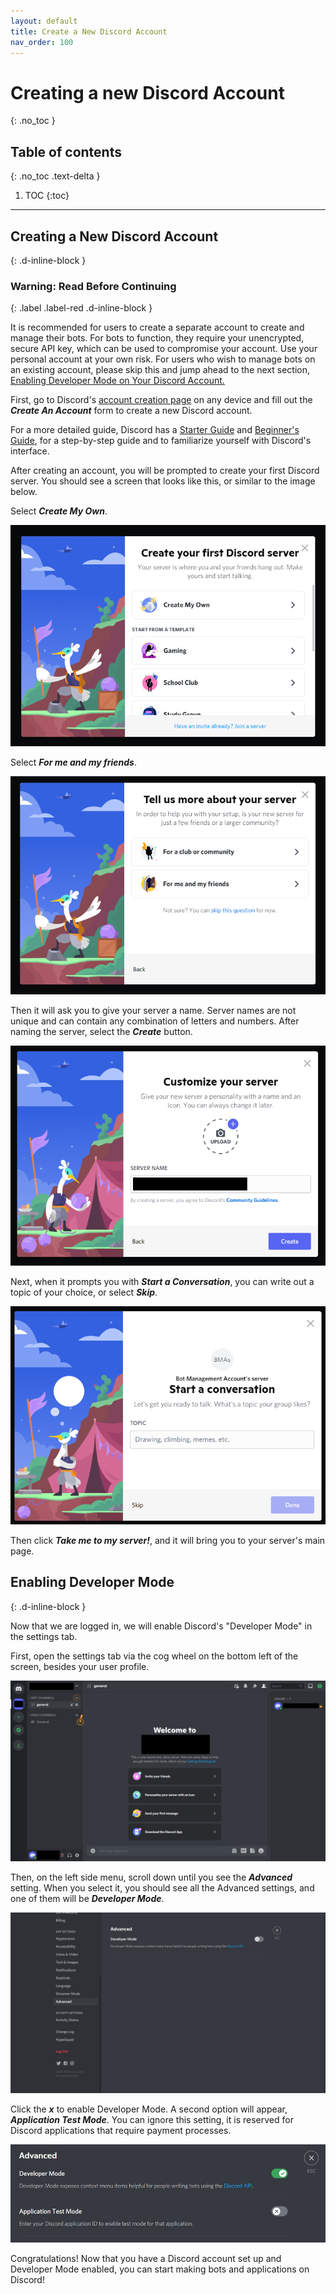 ```yaml
---
layout: default
title: Create a New Discord Account
nav_order: 100
---
```


# Creating a new Discord Account
{: .no_toc }

## Table of contents
{: .no_toc .text-delta }

1. TOC
{:toc}

---

## Creating a New Discord Account<br/>
{: .d-inline-block }

### Warning: Read Before Continuing
{: .label .label-red .d-inline-block }

It is recommended for users to create a separate account to create and manage their bots. For bots to function, they require your unencrypted, secure API key, which can be used to compromise your account. Use your personal account at your own risk. For users who wish to manage bots on an existing account, please skip this and jump ahead to the next section, [Enabling Developer Mode on Your Discord Account.](https://23o4i7.github.io/Sean-Sejin-Docs/docs/createDiscordAccount/#enabling-developer-mode)

First, go to Discord's [account creation page](https://discord.com/register) on any device and fill out the ***Create An Account*** form to create a new Discord account.

For a more detailed guide, Discord has a [Starter Guide](https://support.discord.com/hc/en-us/articles/360033931551-Getting-Started) and [Beginner's Guide](https://support.discord.com/hc/en-us/articles/360045138571-Beginner-s-Guide-to-Discord), for a step-by-step guide and to familiarize yourself with Discord's interface.

After creating an account, you will be prompted to create your first Discord server. You should see a screen that looks like this, or similar to the image below. 

Select ***Create My Own***. 

![createServer01](./../graphics/createFirstServer.png) 

Select ***For me and my friends***.

![createServer02](../graphics/createFirstServer2.png)

 Then it will ask you to give your server a name. Server names are not unique and can contain any combination of letters and numbers. After naming the server, select the ***Create*** button.
 
![createServer03](./../graphics/createFirstServer3.png)

 Next, when it prompts you with ***Start a Conversation***, you can write out a topic of your choice, or select ***Skip***.
 
 ![createServer04](../graphics/createFirstServer4.png)
 
 Then click ***Take me to my server!***, and it will bring you to your server's main page.

## Enabling Developer Mode
{: .d-inline-block }

Now that we are logged in, we will enable Discord's "Developer Mode" in the settings tab.

First, open the settings tab via the cog wheel on the bottom left of the screen, besides your user profile.

![serverMainPage](./../graphics/serverMainPage.png)

Then, on the left side menu, scroll down until you see the ***Advanced*** setting. When you select it, you should see all the Advanced settings, and one of them will be ***Developer Mode***. 

![developerMode](./../graphics/developerMode.png)

Click the ***x*** to enable Developer Mode. A second option will appear, ***Application Test Mode***. You can ignore this setting, it is reserved for Discord applications that require payment processes. 

![devEnabled](./../graphics/devModeEnabled.png)

Congratulations! Now that you have a Discord account set up and Developer Mode enabled, you can start making bots and applications on Discord!